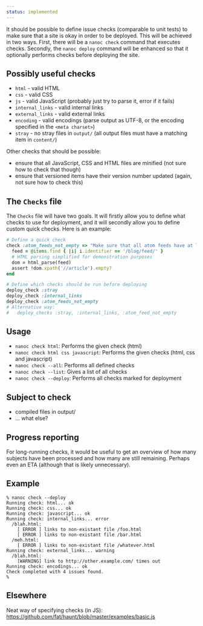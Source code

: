 ```yaml
--- 
status: implemented
--- 
```


It should be possible to define issue checks (comparable to unit tests) to make sure that a site is okay in order to be deployed. This will be achieved in two ways. First, there will be a `nanoc check` command that executes checks. Secondly, the `nanoc deploy` command will be enhanced so that it optionally performs checks before deploying the site.

Possibly useful checks
----------------------

* `html` - valid HTML
* `css` - valid CSS
* `js` - valid JavaScript (probably just try to parse it, error if it fails)
* `internal_links` - valid internal links
* `external_links` - valid external links
* `encoding` - valid encodings (parse output as UTF-8, or the encoding specified in the `<meta charset>`)
* `stray` - no stray files in `output/` (all output files must have a matching item in `content/`)

Other checks that should be possible:

* ensure that all JavaScript, CSS and HTML files are minified (not sure how to check that though)
* ensure that versioned items have their version number updated (again, not sure how to check this)

The `Checks` file
-----------------

The `Checks` file will have two goals. It will firstly allow you to define what checks to use for deployment, and it will secondly allow you to define custom quick checks. Here is an example:

```ruby
# Define a quick check
check :atom_feeds_not_empty => "Make sure that all atom feeds have at least one article" do
  feed = @items.find { |i| i.identifier == '/blog/feed/' }
  # HTML parsing simplified for demonstration purposes
  dom = html_parse(feed)
  assert !dom.xpath('//article').empty?
end

# Define which checks should be run before deploying
deploy_check :stray
deploy_check :internal_links
deploy_check :atom_feeds_not_empty
# Alternative way:
#   deploy_checks :stray, :internal_links, :atom_feed_not_empty
```

Usage
-----

* `nanoc check html`: Performs the given check (html)
* `nanoc check html css javascript`: Performs the given checks (html, css and javascript)
* `nanoc check --all`: Performs all defined checks
* `nanoc check --list`: Gives a list of all checks
* `nanoc check --deploy`: Performs all checks marked for deployment

Subject to check
----------------

* compiled files in output/
* ... what else?

Progress reporting
------------------

For long-running checks, it would be useful to get an overview of how many subjects have been processed and how many are still remaining. Perhaps even an ETA (although that is likely unnecessary).

Example
-------

```
% nanoc check --deploy
Running check: html... ok
Running check: css... ok
Running check: javascript... ok
Running check: internal_links... error
  /blah.html:
    [ ERROR ] links to non-existant file /foo.html
    [ ERROR ] links to non-existant file /bar.html
  /meh.html:
    [ ERROR ] links to non-existant file /whatever.html
Running check: external_links... warning
  /blah.html:
    [WARNING] link to http://other.example.com/ times out
Running check: encodings... ok
Check completed with 4 issues found.
%
```

Elsewhere
---------

Neat way of specifying checks (in JS): https://github.com/fat/haunt/blob/master/examples/basic.js
